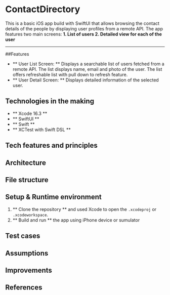 # ContactDirectory
This is a basic iOS app build with SwiftUI that allows browsing the contact details of the people by displaying user profiles from a remote API. The app features two main screens: 
**1. List of users
  2. Detailed view for each of the user**

---

##Features

- ** User List Screen: ** Displays a searchable list of users fetched from a remote API. The list displays name, email and photo of the user. The list offers refreshable list with pull down to refresh feature. 
- ** User Detail Screen: ** Displays detailed information of the selected user. <!--TODO: add more info on implementation about the details-->

## Technologies in the making
- ** Xcode 16.3 **
- ** SwiftUI **
- ** Swift **
- ** XCTest with Swift DSL **

## Tech features and principles
## Architecture
## File structure
## Setup & Runtime environment
1. ** Clone the repository ** and used Xcode to open the `.xcodeproj` or `.xcodeworkspace`.
2. ** Build and run ** the app using iPhone device or sumulator

 <!-- TDOO: Add more as the project is developed-->
## Test cases
## Assumptions
## Improvements
## References
